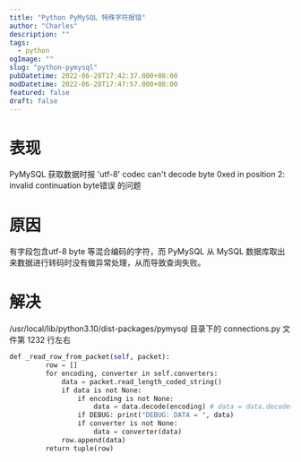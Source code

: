```yaml
---
title: "Python PyMySQL 特殊字符报错"
author: "Charles"
description: ""
tags:
  - python
ogImage: ""
slug: "python-pymysql"
pubDatetime: 2022-06-28T17:42:37.000+08:00
modDatetime: 2022-06-28T17:47:57.000+08:00
featured: false
draft: false
---
```


# 表现

PyMySQL 获取数据时报 'utf-8' codec can't decode byte 0xed in position 2: invalid continuation byte错误 的问题

# 原因

有字段包含utf-8 byte 等混合编码的字符，而 PyMySQL 从 MySQL 数据库取出来数据进行转码时没有做异常处理，从而导致查询失败。

# 解决

/usr/local/lib/python3.10/dist-packages/pymysql 目录下的 connections.py 文件第 1232 行左右

```python
def _read_row_from_packet(self, packet):
         row = []
         for encoding, converter in self.converters:
             data = packet.read_length_coded_string()
             if data is not None:
                 if encoding is not None:
                     data = data.decode(encoding) # data = data.decode(encoding) 改为 data = data.decode(encoding,'ignore')
                 if DEBUG: print("DEBUG: DATA = ", data)
                 if converter is not None:
                     data = converter(data)
             row.append(data)
         return tuple(row)
```
